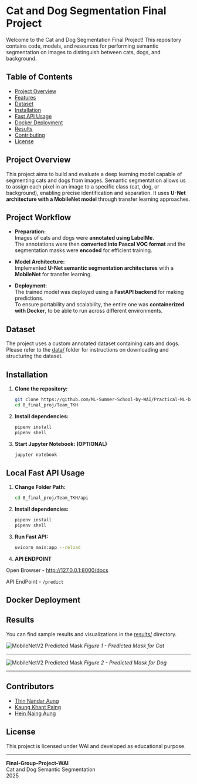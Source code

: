 # Cat and Dog Segmentation Final Project

Welcome to the Cat and Dog Segmentation Final Project! This repository contains code, models, and resources for performing semantic segmentation on images to distinguish between cats, dogs, and background.

## Table of Contents

- [Project Overview](#project-overview)
- [Features](#features)
- [Dataset](#dataset)
- [Installation](#installation)
- [Fast API Usage](#fast-api-usage)
- [Docker Deployment](#docker-deployment)
- [Results](#results)
- [Contributing](#contributing)
- [License](#license)

## Project Overview

This project aims to build and evaluate a deep learning model capable of segmenting cats and dogs from images. Semantic segmentation allows us to assign each pixel in an image to a specific class (cat, dog, or background), enabling precise identification and separation. It uses **U-Net architecture with a MobileNet model** through transfer learning approaches.

## Project Workflow

- **Preparation:**  
  Images of cats and dogs were **annotated using LabelMe**.  
  The annotations were then **converted into Pascal VOC format** and the segmentation masks were **encoded** for efficient training.

- **Model Architecture:**  
  Implemented **U-Net semantic segmentation architectures** with a **MobileNet** for transfer learning.

- **Deployment:**  
  The trained model was deployed using a **FastAPI backend** for making predictions.  
  To ensure portability and scalability, the entire one was **containerized with Docker**, to be able to run across different environments.

## Dataset

The project uses a custom annotated dataset containing cats and dogs. Please refer to the [data/](dataset/cat_and_dog_dataset) folder for instructions on downloading and structuring the dataset.

## Installation

1. **Clone the repository:**

   ```bash
   git clone https://github.com/ML-Summer-School-by-WAI/Practical-ML-by-WAI.git
   cd 8_final_proj/Team_TKH
   ```

2. **Install dependencies:**

   ```bash
   pipenv install
   pipenv shell
   ```

3. **Start Jupyter Notebook: (OPTIONAL)**
   ```bash
   jupyter notebook
   ```

## Local Fast API Usage

1. **Change Folder Path:**

   ```bash
   cd 8_final_proj/Team_TKH/api
   ```

2. **Install dependencies:**

   ```bash
   pipenv install
   pipenv shell
   ```

3. **Run Fast API:**

   ```bash
   uvicorn main:app --reload
   ```

4. **API ENDPOINT**

Open Browser - http://127.0.0.1:8000/docs

API EndPoint - `/predict`

## Docker Deployment

## Results

You can find sample results and visualizations in the [results/](results/) directory.

![MobileNetV2 Predicted Mask](results/mask_cat.png)
_Figure 1 - Predicted Mask for Cat_

---

![MobileNetV2 Predicted Mask](results/mask_dog.png)
_Figure 2 - Predicted Mask for Dog_

---

## Contributors

- [Thin Nandar Aung](https://github.com/ThinNandarAung-dev-prog)
- [Kaung Khant Paing](https://github.com/kKhantPaing)
- [Hein Naing Aung](https://github.com/HeinNaing)

## License

This project is licensed under WAI and developed as educational purpose.

---

**Final-Group-Project-WAI**  
Cat and Dog Semantic Segmentation  
2025
